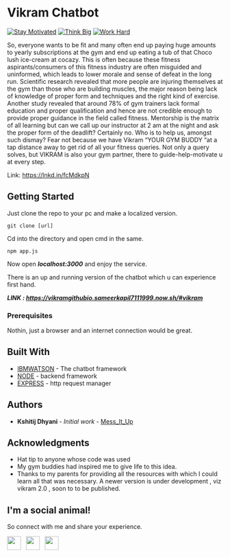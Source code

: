 # Vikram Chatbot

[![Stay Motivated](https://img.shields.io/badge/Stay-Motivated-teal.svg?style=for-the-badge)](https://vikramgithubio.sameerkapil7111999.now.sh/#vikram) 
[![Think Big](https://img.shields.io/badge/Think-Big-orange.svg?style=for-the-badge)](https://vikramgithubio.sameerkapil7111999.now.sh/#vikram)
[![Work Hard](https://img.shields.io/badge/Work-Hard-blue.svg?style=for-the-badge)](https://vikramgithubio.sameerkapil7111999.now.sh/#vikram)


So, everyone wants to be fit and many often end up paying huge amounts to yearly subscriptions at the gym and end up eating a tub of that Choco lush ice-cream at cocazy. This is often because these fitness aspirants/consumers of this fitness industry are often misguided and uninformed, which leads to lower morale and sense of defeat in the long run.
Scientific research revealed that more people are injuring themselves at the gym than those who are building muscles, the major reason being lack of knowledge of proper form and techniques and the right kind of exercise.
Another study revealed that around 78% of gym trainers lack formal education and proper qualification and hence are not credible enough to provide proper guidance in the field called fitness.
Mentorship is the matrix of all learning but can we call up our instructor at 2 am at the night and ask the proper form of the deadlift? Certainly no.
Who is to help us, amongst such dismay? Fear not because we have Vikram “YOUR GYM BUDDY “at a tap distance away to get rid of all your fitness queries.
Not only a query solves, but VIKRAM is also your gym partner, there to guide-help-motivate u at every step.

Link: https://lnkd.in/fcMdkpN

## Getting Started

Just clone the repo to your pc and make a localized version.

```
git clone [url]
```

Cd into the directory and open cmd in the same. 

```
npm app.js
```

Now open ***localhost:3000*** and enjoy the service.

There is an up and running version of the chatbot which u can experience first hand. 

***LINK : https://vikramgithubio.sameerkapil7111999.now.sh/#vikram***


### Prerequisites

Nothin, just a browser and an internet connection would be great. 


## Built With

* [IBMWATSON](https://www.ibm.com/watson) - The chatbot framework
* [NODE](https://nodejs.org/en/) - backend framework
* [EXPRESS](https://expressjs.com) - http request manager


## Authors

* **Kshitij Dhyani** - *Initial work* - [Mess_It_Up](https://github.com/wimpywarlord/Mess_It_Up)


## Acknowledgments

* Hat tip to anyone whose code was used
* My gym buddies had inspired me to give life to this idea.
* Thanks to my parents for providing all the resources with which I could learn all that was necessary. 
A newer version is under development , viz vikram 2.0 , soon to to be published. 

## I'm a social animal!

So connect with me and share your experience.

<a href="https://www.facebook.com/kshitij.dhyani.3" target="_blank"><img height="32" width="32" src="https://cdn.jsdelivr.net/npm/simple-icons@latest/icons/facebook.svg" /></a> &nbsp;&nbsp;<a href="https://www.linkedin.com/in/kshitijdhyani/" target="_blank"><img height="32" width="32" src="https://cdnjs.cloudflare.com/ajax/libs/ionicons/4.5.6/collection/build/ionicons/svg/logo-linkedin.svg" /></a> &nbsp;&nbsp;<a href="https://www.instagram.com/kshitij_dhyani/?hl=en" target="_blank"><img height="32" width="32" src="https://cdn.jsdelivr.net/npm/simple-icons@latest/icons/instagram.svg" /></a>
